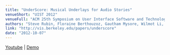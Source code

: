 ```yaml
---
title: "UnderScore: Musical Underlays for Audio Stories"
venueShort: "UIST 2012"
venueFull: "ACM 25th Symposium on User Interface Software and Technology"
authors: "Steve Rubin, Floraine Berthouzoz, Gautham Mysore, Wilmot Li, Maneesh Agrawala"
link: "http://vis.berkeley.edu/papers/underscore"
date: "2012-10-07"
---
```


[Youtube][1] | [Demo][2]

[1]: http://www.youtube.com/watch?v=ZMazbW8w9VI
[2]: http://vis.berkeley.edu/papers/underscore/demo